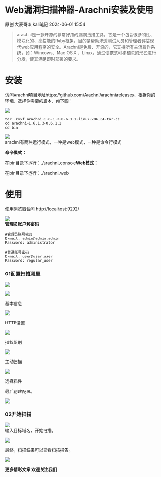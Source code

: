#  Web漏洞扫描神器-Arachni安装及使用   
原创 大表哥吆  kali笔记   2024-06-01 15:54  
  
> arachni是一款开源的非常好用的漏洞扫描工具。它是一个包含很多特性、模块化的、高性能的Ruby框架，目的是帮助渗透测试人员和管理者评估现代web应用程序的安全。Arachni是免费、开源的，它支持所有主流操作系统，如：Windows、Mac OS X 、Linux，通过便携式可移植包的形式进行分发，使其满足即时部署的要求。  
  
# 安装  
  
访问Arachni项目地址https://github.com/Arachni/arachni/releases，根据你的环境，选择你需要的版本，如下图：  
  
![](https://mmbiz.qpic.cn/mmbiz_png/Xb3L3wnAiatghI1VySsokRJqV0A6RZMVuicz3DbGK677FhQ7v20XDKMloWc7bTnAYXnONV6Sibym968bqsrh1YaXg/640?wx_fmt=png&from=appmsg "")  
```
tar -zxvf arachni-1.6.1.3-0.6.1.1-linux-x86_64.tar.gz
cd arachni-1.6.1.3-0.6.1.1
cd bin 

```  
  
![](https://mmbiz.qpic.cn/mmbiz_png/Xb3L3wnAiatghI1VySsokRJqV0A6RZMVulw4rEz1ThibRJiaFQC1bRqBcHSlQahYh9DK2TIOyVUJoTZcvV8hHhgFg/640?wx_fmt=png&from=appmsg "")  
arachni有两种运行模式，一种是web模式，一种是命令行模式  
  
**命令模式：**  
  
在bin目录下运行：./arachni_console**Web模式：**  
  
在bin目录下运行：./arachni_web  
# 使用  
  
使用浏览器访问 http://localhost:9292/  
  
![](https://mmbiz.qpic.cn/mmbiz_png/Xb3L3wnAiatghI1VySsokRJqV0A6RZMVuSGrjuOxJNErGHUicXpMWeuvnV6NHsFzJIS6T2XQZ5vX6eW7XvgSNt3w/640?wx_fmt=png&from=appmsg "")  
**管理员账户和密码**  
```
#管理员账号密码
E-mail: admin@admin.admin
Password: administrator

#普通账号密码
E-mail: user@user.user
Password: regular_user

```  
### 01配置扫描测量  
  
![](https://mmbiz.qpic.cn/mmbiz_png/Xb3L3wnAiatghI1VySsokRJqV0A6RZMVuqzhPeUH6BQtuOU28STV4lR9b4EAXNv8kyumdduXG9uib234bznCeLog/640?wx_fmt=png&from=appmsg "")  
  
![](https://mmbiz.qpic.cn/mmbiz_png/Xb3L3wnAiatghI1VySsokRJqV0A6RZMVuic4QrJypvDetjoh38d49s7J8GW9sNL5qRmqyswBpXsH7tM0aOFLGCfQ/640?wx_fmt=png&from=appmsg "")  
  
基本信息  
  
![](https://mmbiz.qpic.cn/mmbiz_png/Xb3L3wnAiatghI1VySsokRJqV0A6RZMVu3V6IVYuJTeCuDJtF8Pg5ZZsEzcV7Kx3hBQZA1Fe0CIWuFG2sDADe9A/640?wx_fmt=png&from=appmsg "")  
  
HTTP设置  
  
![](https://mmbiz.qpic.cn/mmbiz_png/Xb3L3wnAiatghI1VySsokRJqV0A6RZMVu5rrG3lnAg2qiaibyO35tMxGOPF8Gxppc5qR5gwtZJia8GnicWjCqPCmLrw/640?wx_fmt=png&from=appmsg "")  
  
指纹识别  
  
![](https://mmbiz.qpic.cn/mmbiz_png/Xb3L3wnAiatghI1VySsokRJqV0A6RZMVuOw4TORzly3ZJHNElOIXISiay8ZHphLslozkjicd1yc2oc6pXdxmkxiavw/640?wx_fmt=png&from=appmsg "")  
  
主动扫描  
  
![](https://mmbiz.qpic.cn/mmbiz_png/Xb3L3wnAiatghI1VySsokRJqV0A6RZMVu7J804HOKMnslxibJkrFqBKfbjtOSAeUpKicJIqKWziak193l7HhYdygUA/640?wx_fmt=png&from=appmsg "")  
  
选择插件  
  
最后创建配置。  
  
![](https://mmbiz.qpic.cn/mmbiz_png/Xb3L3wnAiatghI1VySsokRJqV0A6RZMVu3x6k9aG4icH5zHdZ6nNTkklQW7hUDC1Idl3I7icWoricBx10f1q69QafQ/640?wx_fmt=png&from=appmsg "")  
### 02开始扫描  
  
![](https://mmbiz.qpic.cn/mmbiz_png/Xb3L3wnAiatghI1VySsokRJqV0A6RZMVutaGYgHjUBeRgpcOILX5LQCGW5fJ4KWt23fNUrGroMSJBBia5Dib4qhSQ/640?wx_fmt=png&from=appmsg "")  
输入目标域名，开始扫描。  
  
![](https://mmbiz.qpic.cn/mmbiz_png/Xb3L3wnAiatghI1VySsokRJqV0A6RZMVuaeiaIndoibgNtOXiafZicpA56GI25BwqEH3MlfYEC5q5HvMj8ibrgxYl3bQ/640?wx_fmt=png&from=appmsg "")  
  
最终，扫描结果可以查看扫描报告。  
  
![](https://mmbiz.qpic.cn/mmbiz_png/Xb3L3wnAiatghI1VySsokRJqV0A6RZMVua92RUgSGU1e5hPXtLTN7ickAHoVs2YJRMPRHtsWnaS86yM25qBqQ25Q/640?wx_fmt=png&from=appmsg "")  
  
  
**更多精彩文章 欢迎关注我们**  
  
  
